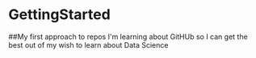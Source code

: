# GettingStarted
##My first approach to repos
I'm learning about GitHUb so I can get the best out of my wish to learn about Data Science
